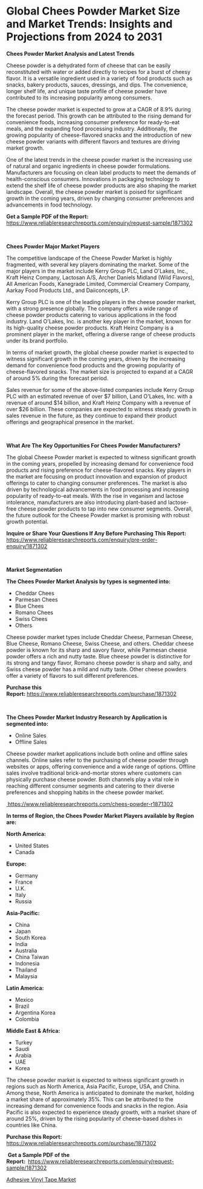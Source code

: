<p><h1>Global Chees Powder Market Size and Market Trends: Insights and Projections from 2024 to 2031</h1></p><p><strong>Chees Powder Market Analysis and Latest Trends</strong></p>
<p><p>Cheese powder is a dehydrated form of cheese that can be easily reconstituted with water or added directly to recipes for a burst of cheesy flavor. It is a versatile ingredient used in a variety of food products such as snacks, bakery products, sauces, dressings, and dips. The convenience, longer shelf life, and unique taste profile of cheese powder have contributed to its increasing popularity among consumers.</p><p>The cheese powder market is expected to grow at a CAGR of 8.9% during the forecast period. This growth can be attributed to the rising demand for convenience foods, increasing consumer preference for ready-to-eat meals, and the expanding food processing industry. Additionally, the growing popularity of cheese-flavored snacks and the introduction of new cheese powder variants with different flavors and textures are driving market growth.</p><p>One of the latest trends in the cheese powder market is the increasing use of natural and organic ingredients in cheese powder formulations. Manufacturers are focusing on clean label products to meet the demands of health-conscious consumers. Innovations in packaging technology to extend the shelf life of cheese powder products are also shaping the market landscape. Overall, the cheese powder market is poised for significant growth in the coming years, driven by changing consumer preferences and advancements in food technology.</p></p>
<p><strong>Get a Sample PDF of the Report:&nbsp;</strong> <a href="https://www.reliableresearchreports.com/enquiry/request-sample/1871302">https://www.reliableresearchreports.com/enquiry/request-sample/1871302</a></p>
<p>&nbsp;</p>
<p><strong>Chees Powder Major Market Players</strong></p>
<p><p>The competitive landscape of the Cheese Powder Market is highly fragmented, with several key players dominating the market. Some of the major players in the market include Kerry Group PLC, Land O'Lakes, Inc., Kraft Heinz Company, Lactosan A/S, Archer Daniels Midland (Wild Flavors), All American Foods, Kanegrade Limited, Commercial Creamery Company, Aarkay Food Products Ltd., and Daiiconcepts, LP.</p><p>Kerry Group PLC is one of the leading players in the cheese powder market, with a strong presence globally. The company offers a wide range of cheese powder products catering to various applications in the food industry. Land O'Lakes, Inc. is another key player in the market, known for its high-quality cheese powder products. Kraft Heinz Company is a prominent player in the market, offering a diverse range of cheese products under its brand portfolio.</p><p>In terms of market growth, the global cheese powder market is expected to witness significant growth in the coming years, driven by the increasing demand for convenience food products and the growing popularity of cheese-flavored snacks. The market size is projected to expand at a CAGR of around 5% during the forecast period.</p><p>Sales revenue for some of the above-listed companies include Kerry Group PLC with an estimated revenue of over $7 billion, Land O'Lakes, Inc. with a revenue of around $14 billion, and Kraft Heinz Company with a revenue of over $26 billion. These companies are expected to witness steady growth in sales revenue in the future, as they continue to expand their product offerings and geographical presence in the market.</p></p>
<p>&nbsp;</p>
<p><strong>What Are The Key Opportunities For Chees Powder Manufacturers?</strong></p>
<p><p>The global Cheese Powder market is expected to witness significant growth in the coming years, propelled by increasing demand for convenience food products and rising preference for cheese-flavored snacks. Key players in the market are focusing on product innovation and expansion of product offerings to cater to changing consumer preferences. The market is also driven by technological advancements in food processing and increasing popularity of ready-to-eat meals. With the rise in veganism and lactose intolerance, manufacturers are also introducing plant-based and lactose-free cheese powder products to tap into new consumer segments. Overall, the future outlook for the Cheese Powder market is promising with robust growth potential.</p></p>
<p><strong>Inquire or Share Your Questions If Any Before Purchasing This Report:</strong> <a href="https://www.reliableresearchreports.com/enquiry/pre-order-enquiry/1871302">https://www.reliableresearchreports.com/enquiry/pre-order-enquiry/1871302</a></p>
<p>&nbsp;</p>
<p><strong>Market Segmentation</strong></p>
<p><strong>The Chees Powder Market Analysis by types is segmented into:</strong></p>
<p><ul><li>Cheddar Chees</li><li>Parmesan Chees</li><li>Blue Chees</li><li>Romano Chees</li><li>Swiss Chees</li><li>Others</li></ul></p>
<p><p>Cheese powder market types include Cheddar Cheese, Parmesan Cheese, Blue Cheese, Romano Cheese, Swiss Cheese, and others. Cheddar cheese powder is known for its sharp and savory flavor, while Parmesan cheese powder offers a rich and nutty taste. Blue cheese powder is distinctive for its strong and tangy flavor, Romano cheese powder is sharp and salty, and Swiss cheese powder has a mild and nutty taste. Other cheese powders offer a variety of flavors to suit different preferences.</p></p>
<p><strong>Purchase this Report:&nbsp;</strong><a href="https://www.reliableresearchreports.com/purchase/1871302">https://www.reliableresearchreports.com/purchase/1871302</a></p>
<p>&nbsp;</p>
<p><strong>The Chees Powder Market Industry Research by Application is segmented into:</strong></p>
<p><ul><li>Online Sales</li><li>Offline Sales</li></ul></p>
<p><p>Cheese powder market applications include both online and offline sales channels. Online sales refer to the purchasing of cheese powder through websites or apps, offering convenience and a wide range of options. Offline sales involve traditional brick-and-mortar stores where customers can physically purchase cheese powder. Both channels play a vital role in reaching different consumer segments and catering to their diverse preferences and shopping habits in the cheese powder market.</p></p>
<p><a href="https://www.reliableresearchreports.com/chees-powder-r1871302">&nbsp;https://www.reliableresearchreports.com/chees-powder-r1871302</a></p>
<p><strong>In terms of Region, the Chees Powder Market Players available by Region are:</strong></p>
<p>
    <p> <strong> North America: </strong>
        <ul>
            <li>United States</li>
            <li>Canada</li>
        </ul>
        </p> 
    <p> <strong> Europe: </strong>
        <ul>
            <li>Germany</li>
            <li>France</li>
            <li>U.K.</li>
            <li>Italy</li>
            <li>Russia</li>
        </ul>
        </p> 
    <p> <strong> Asia-Pacific: </strong>
        <ul>
            <li>China</li>
            <li>Japan</li>
            <li>South Korea</li>
            <li>India</li>
            <li>Australia</li>
            <li>China Taiwan</li>
            <li>Indonesia</li>
            <li>Thailand</li>
            <li>Malaysia</li>
        </ul>
        </p> 
    <p> <strong> Latin America: </strong>
        <ul>
            <li>Mexico</li>
            <li>Brazil</li>
            <li>Argentina Korea</li>
            <li>Colombia</li>
        </ul>
        </p> 
    <p> <strong> Middle East & Africa: </strong>
        <ul>
            <li>Turkey</li>
            <li>Saudi</li>
            <li>Arabia</li>
            <li>UAE</li>
            <li>Korea</li>
        </ul>
    </p>
    </p>
<p><p>The cheese powder market is expected to witness significant growth in regions such as North America, Asia Pacific, Europe, USA, and China. Among these, North America is anticipated to dominate the market, holding a market share of approximately 35%. This can be attributed to the increasing demand for convenience foods and snacks in the region. Asia Pacific is also expected to experience steady growth, with a market share of around 25%, driven by the rising popularity of cheese-based dishes in countries like China.</p></p>
<p><strong>Purchase this Report: </strong><a href="https://www.reliableresearchreports.com/purchase/1871302">https://www.reliableresearchreports.com/purchase/1871302</a></p>
<p>&nbsp;<strong>Get a Sample PDF of the Report:&nbsp;&nbsp;</strong><a href="https://www.reliableresearchreports.com/enquiry/request-sample/1871302">https://www.reliableresearchreports.com/enquiry/request-sample/1871302</a></p>
<p><strong></strong></p>
<p><p><a href="https://extreme-scabiosa-c81.notion.site/Adhesive-Vinyl-Tape-Market-Size-Focuses-on-Market-Dynamics-In-Depth-Analysis-and-Future-Projections-b009f009e59140f198627ad1c850797d">Adhesive Vinyl Tape Market</a></p></p>